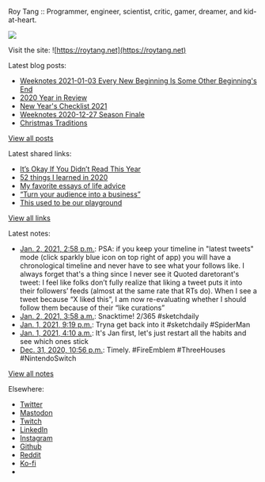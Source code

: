 Roy Tang :: Programmer, engineer, scientist, critic, gamer, dreamer, and kid-at-heart.

![](https://roytang.net/static/img/profile.jpg)

Visit the site: ![https://roytang.net](https://roytang.net)

Latest blog posts:

- [Weeknotes 2021-01-03 Every New Beginning Is Some Other Beginning&#x27;s End](https://roytang.net/2021/01/weeknotes-2021-01-03/)
- [2020 Year in Review](https://roytang.net/2021/01/2020-year-in-review/)
- [New Year&#x27;s Checklist 2021](https://roytang.net/2021/01/new-years-checklist/)
- [Weeknotes 2020-12-27 Season Finale](https://roytang.net/2020/12/weeknotes-2020-12-27/)
- [Christmas Traditions](https://roytang.net/2020/12/xmas-traditions/)

[View all posts](https://roytang.net/blog)

Latest shared links:

- [It’s Okay If You Didn’t Read This Year](https://roytang.net/2021/01/its-okay-if-you-didnt-read-this-year/)
- [52 things I learned in 2020](https://roytang.net/2020/12/52-things-i-learned-in-2020/)
- [My favorite essays of life advice](https://roytang.net/2020/12/my-favorite-essays-of-life-advice/)
- [“Turn your audience into a business”](https://roytang.net/2020/12/turn-your-audience-into-a-business/)
- [This used to be our playground](https://roytang.net/2020/12/this-used-to-be-our-playground/)

[View all links](https://roytang.net/links)

Latest notes:

- [Jan. 2, 2021, 2:58 p.m.](https://roytang.net/2021/01/1345504732060663808/): PSA: if you keep your timeline in &quot;latest tweets&quot; mode (click sparkly blue icon on top right of app) you will have a chronological timeline and never have to see what your follows like. I always forget that&#x27;s a thing since I never see it Quoted daretorant&#x27;s tweet: I feel like folks don’t fully realize that liking a tweet puts it into their followers’ feeds (almost at the same rate that RTs do). When I see a tweet because “X liked this”, I am now re-evaluating whether I should follow them because of their “like curations”
- [Jan. 2, 2021, 3:58 a.m.](https://roytang.net/2021/01/1345338625655861248/): Snacktime! 2/365 #sketchdaily
- [Jan. 1, 2021, 9:19 p.m.](https://roytang.net/2021/01/1345238294896918529/): Tryna get back into it #sketchdaily #SpiderMan
- [Jan. 1, 2021, 4:10 a.m.](https://roytang.net/2021/01/1344979283568050176/): It&#x27;s Jan first, let&#x27;s just restart all the habits and see which ones stick
- [Dec. 31, 2020, 10:56 p.m.](https://roytang.net/2020/12/1344900329939161097/): Timely. #FireEmblem #ThreeHouses #NintendoSwitch

[View all notes](https://roytang.net/notes)

Elsewhere:

- [Twitter](https://twitter.com/roytang)
- [Mastodon](https://mastodon.technology/@roytang)
- [Twitch](https://twitch.tv/twitchyroy)
- [LinkedIn](https://www.linkedin.com/in/roytang)
- [Instagram](https://instagram.com/roytang0400)
- [Github](https://github.com/roytang)
- [Reddit](https://reddit.com/u/hungryroy)
- [Ko-fi](https://ko-fi.com/roytang)
- [](mailto:hello@roytang.net)